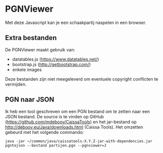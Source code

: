 PGNViewer
=========

Met deze Javascript kan je een schaakpartij naspelen in een browser.

Extra bestanden
---------------
De PGNViewer maakt gebruik van:
 - datatables.js (https://www.datatables.net/)
 - bootstrap.js  (http://getbootstrap.com/)
 - enkele images

Deze bestanden zijn niet meegeleverd om eventuele copyright conflicten te vermijden.

PGN naar JSON
-------------
Ik heb een tool geschreven om een PGN bestand om te zetten naar een JSON bestand. De source is te vinden op GitHub (https://github.com/mdebooy/CaissaTools) en het jar-bestand op http://debooy.eu/Java/downloads.html (Caissa Tools). Het omzetten gebeurd met het volgende commando:

    java -jar ~/common/java/caissatools-X.Y.Z-jar-with-dependencies.jar pgntojson --bestand partijen.pgn --pgnviewer=J

